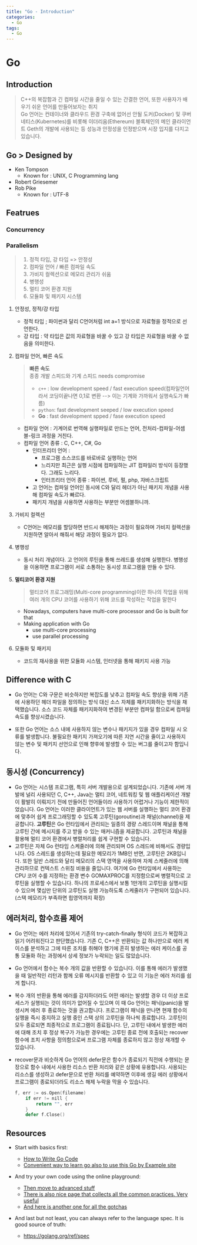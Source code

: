 ```yaml
---
title: "Go - Introduction"
categories:
  - Go
tags:
  - Go
---
```



# Go

## Introduction
> C++의 복잡함과 긴 컴파일 시간을 줄일 수 있는 간결한 언어, 또한 사용자가 배우기 쉬운 언어를 만들어보자는 취지  
> Go 언어는 컨테이너와 클라우드 환경 구축에 없어선 안될 도커(Docker) 및 쿠버네티스(Kubernetes)를 비롯해 이더리움(Ethereum) 블록체인의 메인 클라이언트 Geth의 개발에 사용되는 등 성능과 안정성을 인정받으며 시장 입지를 다지고 있습니다.

## Go > Designed by
- Ken Tompson
    - Known for : UNIX, C Programming lang
- Robert Griesemer
- Rob Pike
    - Known for : UTF-8



## Featrues 

### Concurrency
### Parallelism

> 1. 정적 타입, 강 타입 => 안정성  
> 2. 컴파일 언어 / 빠른 컴파일 속도  
> 3. 가비지 컬렉션으로 메모리 관리가 쉬움  
> 4. 병행성  
> 5. 멀티 코어 환경 지원  
> 6. 모듈화 및 패키지 시스템  

1. 안정성, 정적/강 타입
    - 정적 타입 ; 파이썬과 달리 C언어처럼 int a=1 방식으로 자료형을 정적으로 선언한다.
    - 강 타입 : 약 타입은 값의 자료형을 바꿀 수 있고 강 타입은 자료형을 바꿀 수 없음을 의미한다.
2. 컴파일 언어, 빠른 속도
    > **빠른 속도**  
    > 종종 개발 스피드와 기계 스피드 needs compromise  
    > * `c++` : low development speed / fast execution speed(컴파일언어라서 코딩이끝나면 0,1로 변환 --> 이는 기계와 가까워서 실행속도가 빠름)   
    > * `python`: fast development seeped / low execution speed  
    > * **Go** : fast development spped / fase execution speed  



    - 컴파일 언어 : 기계어로 번역해 실행파일로 만드는 언어, 전처리-컴파일-어셈블-링크 과정을 거친다.
    - 컴파일 언어 종류 : C, C++, C#, Go
        - 인터프리터 언어 : 
            - 프로그램 소스코드를 바로바로 실행하는 언어
            - 느리지만 최근은 실행 시점에 컴파일하는 JIT 컴파일러 방식이 등장했다. 그래도 느리다.
            - 인터프리터 언어 종류 : 파이썬, 루비, 펄, php, 자바스크립트
        - 고 언어는 컴파일 언어인 동시에 C와 달리 헤더가 아닌 패키지 개념을 사용해 컴파일 속도가 빠르다.
        - 패키지 개념을 사용하면 사용하는 부분만 어셈블하니까.

3. 가비지 컬렉션
    - C언어는 메모리를 할당하면 반드시 해제하는 과정이 필요하며 가비지 컬렉션을 지원하면 알아서 해줘서 해당 과정이 필요가 없다.

4. 병행성
    - 동시 처리 개념이다. 고 언어의 루틴을 통해 쓰레드를 생성해 실행한다. 병행성을 이용하면 프로그램이 서로 소통하는 동시성 프로그램을 만들 수 있다.

5. **멀티코어 환경 지원**
    > 멀티코어 프로그래밍(Multi-core programming)이란 하나의 작업을 위해 여러 개의 CPU 코어를 사용하기 위해 코드를 작성하는 작업을 말한다


    - Nowadays, computers have multi-core processor and Go is built for that
    - Making application with Go 
        - use multi-core processing 
        - use parallel processing
    
6. 모듈화 및 패키지
    - 코드의 재사용을 위한 모듈화 시스템, 인터넷을 통해 패키지 사용 가능

## Difference with C
- Go 언어는 C와 구문은 비슷하지만 복잡도를 낮추고 컴파일 속도 향상을 위해 기존에 사용하던 헤더 파일을 정의하는 방식 대신 소스 자체를 패키지화하는 방식을 채택했습니다. 소스 코드 자체를 패키지화하여 변경된 부분만 컴파일 함으로써 컴파일 속도를 향상시켰습니다.

- 또한 Go 언어는 소스 내에 사용하지 않는 변수나 패키지가 있을 경우 컴파일 시 오류를 발생합니다. 불필요한 패키지 가져오기에 따른 지연 시간을 줄이고 사용하지 않는 변수 및 패키지 선언으로 인해 향후에 발생할 수 있는 버그를 줄이고자 함입니다.

## 동시성 (Concurrency)
- Go 언어는 시스템 프로그램, 특히 서버 개발용으로 설계되었습니다. 기존에 서버 개발에 널리 사용되던 C, C++, Java는 멀티 코어, 네트워킹 및 웹 애플리케이션 개발이 활발히 이뤄지기 전에 만들어진 언어들이라 사용하기 어렵거나 기능이 제한적이었습니다. Go 언어는 이러한 클라이언트가 있는 웹 서버를 실행하는 멀티 코어 환경에 맞추어 쉽게 프로그래밍할 수 있도록 고루틴(goroutine)과 채널(channel)을 제공합니다. **고루틴**은 Go 런타임에서 관리되는 일종의 경량 스레드이며 채널을 통해 고루틴 간에 메시지를 주고 받을 수 있는 매커니즘을 제공합니다. 고루틴과 채널을 활용해 멀티 코어 환경에서 병렬처리를 쉽게 구현할 수 있습니다.
- 고루틴은 자체 Go 런타임 스케줄러에 의해 관리되며 OS 스레드에 비해서도 경량입니다. OS 스레드를 생성하는데 필요한 메모리가 1MB인 반면, 고루틴은 2KB입니다. 또한 일반 스레드와 달리 메모리의 스택 영역을 사용하며 자체 스케줄러에 의해 관리하므로 컨텍스트 스위칭 비용을 줄입니다. 여기에 Go 런타임에서 사용하는 CPU 코어 수를 지정하는 환경 변수 GOMAXPROC를 지정함으로써 병렬적으로 고루틴을 실행할 수 있습니다. 하나의 프로세스에서 보통 1만개의 고루틴을 실행시킬 수 있으며 몇십만 단위의 고루틴도 실행 가능하도록 스케줄러가 구현되어 있습니다.(스택 메모리가 부족하면 힙영역까지 확장)

## 에러처리, 함수흐름 제어
- Go 언어는 에러 처리에 있어서 기존의 try-catch-finally 형식이 코드가 복잡하고 읽기 어려워진다고 판단했습니다. 기존 C, C++은 반환되는 값 하나만으로 에러 케이스를 분석하고 그에 따른 조치를 취해야 했기에 흔히 발생하는 에러 케이스를 공통 모듈화 하는 과정에서 상세 정보가 누락되는 일도 많았습니다.

- Go 언어에서 함수는 복수 개의 값을 반환할 수 있습니다. 이를 통해 에러가 발생했을 때 일반적인 리턴과 함께 오류 메시지를 반환할 수 있고 이 기능은 에러 처리를 쉽게 합니다.

- 복수 개의 반환을 통해 에러를 감지하더라도 어떤 에러는 발생할 경우 더 이상 프로세스가 실행되는 것이 의미가 없어질 수 있으며 이 때 Go 언어는 패닉(panic)을 발생시켜 에러 후 종료하는 것을 권고합니다. 프로그램이 패닉을 만나면 현재 함수의 실행을 즉시 중지하고 실행 중인 스택 상의 고루틴을 하나씩 종료합니다. 고루틴이 모두 종료되면 최종적으로 프로그램이 종료됩니다. 단, 고루틴 내에서 발생한 에러에 대해 조치 후 정상 복구가 가능한 경우에는 고루틴 종료 전에 호출되는 recover 함수에 조치 사항을 정의함으로써 프로그램 자체를 종료하지 않고 정상 재개할 수 있습니다.
- recover문과 비슷하게 Go 언어의 defer문은 함수가 종료되기 직전에 수행되는 문장으로 함수 내에서 사용한 리소스 반환 처리와 같은 상황에 유용합니다. 사용되는 리소스를 생성하고 defer문으로 반환 처리를 예약하면 이후에 생길 에러 상황에서 프로그램이 종료되더라도 리소스 해제 누락을 막을 수 있습니다.

    ```go
    f, err := os.Open(filename)
        if err != nill {
            return "", err
        }
        defer f.Close()
    ```

## Resources
- Start with basics first:
    - [How to Write Go Code](https://golang.org/doc/code.html)
    - [Convenient way to learn go also to use this Go by Example site](https://gobyexample.com/)
- And try your own code using the online playground: 
    - [Then move to advanced stuff](https://golang.org/doc/effective_go.html)
    - [There is also nice page that collects all the common practices. Very useful](https://github.com/golang/go/wiki/Cod) 
    - [And here is another one for all the gotchas](http://devs.cloudimmunity.com/gotchas)

- And last but not least, you can always refer to the language spec. It is good source of truth: 
    - https://golang.org/ref/spec
